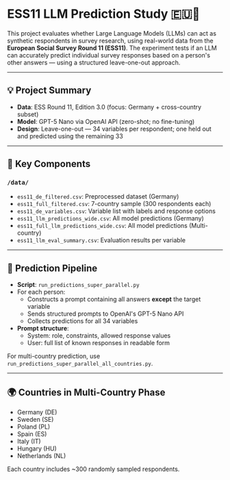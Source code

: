 # ESS11 LLM Prediction Study 🇪🇺🤖

This project evaluates whether Large Language Models (LLMs) can act as synthetic respondents in survey research, using real-world data from the **European Social Survey Round 11 (ESS11)**. 
The experiment tests if an LLM can accurately predict individual survey responses based on a person's other answers — using a structured leave-one-out approach.

---

## 💡 Project Summary

- **Data**: ESS Round 11, Edition 3.0 (focus: Germany + cross-country subset)
- **Model**: GPT-5 Nano via OpenAI API (zero-shot; no fine-tuning)
- **Design**: Leave-one-out — 34 variables per respondent; one held out and predicted using the remaining 33

---

## 🧠 Key Components

### `/data/`
- `ess11_de_filtered.csv`: Preprocessed dataset (Germany)
- `ess11_full_filtered.csv`: 7-country sample (300 respondents each)
- `ess11_de_variables.csv`: Variable list with labels and response options
- `ess11_llm_predictions_wide.csv`: All model predictions (Germany)
- `ess11_full_llm_predictions_wide.csv`: All model predictions (Multi-country)
- `ess11_llm_eval_summary.csv`: Evaluation results per variable

---

## 🧪 Prediction Pipeline

- **Script**: `run_predictions_super_parallel.py`
- For each person:
  - Constructs a prompt containing all answers **except** the target variable
  - Sends structured prompts to OpenAI's GPT-5 Nano API
  - Collects predictions for all 34 variables
- **Prompt structure**:
  - System: role, constraints, allowed response values
  - User: full list of known responses in readable form

For multi-country prediction, use `run_predictions_super_parallel_all_countries.py`.

---

## 🌍 Countries in Multi-Country Phase

- Germany (DE)  
- Sweden (SE)  
- Poland (PL)  
- Spain (ES)  
- Italy (IT)  
- Hungary (HU)  
- Netherlands (NL)

Each country includes ~300 randomly sampled respondents.


